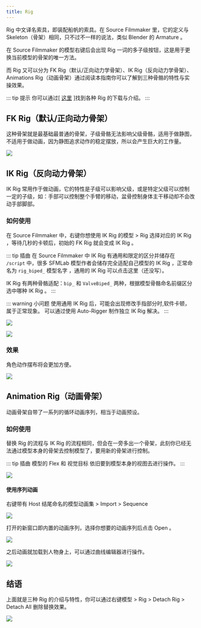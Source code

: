 ```yaml
---
title: Rig
---
```


Rig 中文译名索具，即装配船帆的索具。在 Source Filmmaker 里，它的定义与 Skeleton（骨架）相同，只不过不一样的说法，类似 Blender 的 Armature 。

在 Source Filmmaker 的模型右键后会出现 Rig 一词的多子级按钮，这是用于更换当前模型的骨架的唯一方法。

而 Rig 又可以分为 FK Rig（默认/正向动力学骨架）、IK Rig（反向动力学骨架）、Animations Rig（动画骨架）通过阅读本指南你可以了解到三种骨骼的特性与实操效果。

::: tip 提示
你可以通过[ [这里](/repertory/scripts.html#rig) ]找到各种 Rig 的下载与介绍。
:::
## FK Rig（默认/正向动力骨架）

这种骨架就是最基础最普通的骨架，子级骨骼无法影响父级骨骼，适用于做静图，不适用于做动画，因为静图追求动作的稳定摆放，所以会产生巨大的工作量。

![](https://ae01.alicdn.com/kf/HTB1uUehT3HqK1RjSZFPq6AwapXaj.jpg)

## IK Rig（反向动力骨架）

IK Rig 常用作于做动画，它的特性是子级可以影响父级，或是特定父级可以控制一定的子级，如：手部可以控制整个手臂的移动，盆骨控制身体主干移动却不会改动手部脚部。

### 如何使用

在 Source Filmmaker 中，右键你想使用 IK Rig 的模型 > Rig 选择对应的 IK Rig ，等待几秒的卡顿后，初始的 FK Rig 就会变成 IK Rig 。

::: tip 插曲
在 Source Filmmaker 中 IK Rig 有通用和限定的区分并储存在 ```/script``` 中，很多 SFMLab 模型作者会储存完全适配自己模型的 IK Rig ，正常命名为 ```rig_biped_``` 模型名字 ，通用的 IK Rig 可以点击这里（还没写）。

IK Rig 有两种骨骼适配：```bip_``` 和 ```ValveBiped_``` 两种，根据模型骨骼命名前缀区分选中哪种 IK Rig 。
:::

::: warning 小问题
使用通用 IK Rig 后，可能会出现修改手指部分时,软件卡顿，属于正常现象。
可以通过使用 Auto-Rigger 制作独立 IK Rig 解决。
:::

![](https://ae01.alicdn.com/kf/HTB1jEihT3HqK1RjSZFPq6AwapXaZ.jpg)

![](https://ae01.alicdn.com/kf/HTB1wXKjT3HqK1RjSZFEq6AGMXXaH.jpg)

### 效果

角色动作摆布将会更加方便。

![](https://ae01.alicdn.com/kf/HTB1ZgSqT4jaK1RjSZFAq6zdLFXap.jpg)

## Animation Rig（动画骨架）

动画骨架自带了一系列的循环动画序列，相当于动画预设。

### 如何使用

替换 Rig 的流程与 IK Rig 的流程相同，但会在一旁多出一个骨架，此刻你已经无法通过模型本身的骨架去控制模型了，要用新的骨架进行控制。

::: tip 插曲
模型的 Flex 和 视觉目标 依旧要到模型本身的视图去进行操作。
:::

![](https://ae01.alicdn.com/kf/HTB1ksKkTVzqK1RjSZFCq6zbxVXa0.jpg)

#### 使用序列动画

右键带有 Host 结尾命名的模型动画集 > Import > Sequence

![](https://ae01.alicdn.com/kf/HTB1Qx1eT9zqK1RjSZFjq6zlCFXaj.jpg)

打开的新窗口即内置的动画序列，选择你想要的动画序列后点击 Open 。

![](https://ae01.alicdn.com/kf/HTB1Ib9jT3HqK1RjSZFEq6AGMXXa9.jpg)

之后动画就加载到人物身上，可以通过曲线编辑器进行操作。

![](https://ae01.alicdn.com/kf/HTB1Gb5jT3HqK1RjSZFEq6AGMXXaJ.jpg)

## 结语
    
上面就是三种 Rig 的介绍与特性，你可以通过右键模型 > Rig > Detach Rig > Detach All 删除替换效果。

![](https://ae01.alicdn.com/kf/HTB1BeidTY2pK1RjSZFsq6yNlXXaz.jpg)